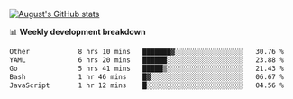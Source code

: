 
[![August's GitHub stats](https://github-readme-stats.vercel.app/api?username=zou-weidong&show_icons=true&theme=radical)](https://github.com/zou-weidong)


📊 **Weekly development breakdown**
<!--START_SECTION:waka-->

```txt
Other            8 hrs 10 mins   ███████▓░░░░░░░░░░░░░░░░░   30.76 %
YAML             6 hrs 20 mins   ██████░░░░░░░░░░░░░░░░░░░   23.88 %
Go               5 hrs 41 mins   █████▒░░░░░░░░░░░░░░░░░░░   21.43 %
Bash             1 hr 46 mins    █▓░░░░░░░░░░░░░░░░░░░░░░░   06.67 %
JavaScript       1 hr 12 mins    █░░░░░░░░░░░░░░░░░░░░░░░░   04.56 %
```

<!--END_SECTION:waka-->

